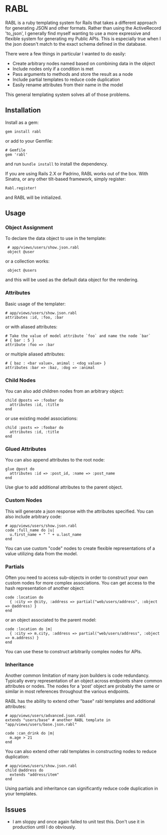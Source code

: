 # RABL #

RABL is a ruby templating system for Rails that takes a different approach for generating JSON and other formats. Rather than using the ActiveRecord 'to_json', I generally find myself wanting to use a more expressive and flexible system for generating my Public APIs. This is especially true when I the json doesn't match to the exact schema defined in the database.

There were a few things in particular I wanted to do easily:

 * Create arbitrary nodes named based on combining data in the object
 * Include nodes only if a condition is met
 * Pass arguments to methods and store the result as a node
 * Include partial templates to reduce code duplication
 * Easily rename attributes from their name in the model

This general templating system solves all of those problems.

## Installation ##

Install as a gem:

    gem install rabl

or add to your Gemfile:

    # Gemfile
    gem 'rabl'

and run `bundle install` to install the dependency.

If you are using Rails 2.X or Padrino, RABL works out of the box. With Sinatra, or any other tilt-based framework, simply register:

    Rabl.register!

and RABL will be initialized.

## Usage ##

### Object Assignment ###

To declare the data object to use in the template:

     # app/views/users/show.json.rabl
     object @user

or a collection works:

     object @users

and this will be used as the default data object for the rendering.

### Attributes ###

Basic usage of the templater:

    # app/views/users/show.json.rabl
    attributes :id, :foo, :bar

or with aliased attributes:

    # Take the value of model attribute `foo` and name the node `bar`
    # { bar : 5 }
    attribute :foo => :bar

or multiple aliased attributes:

    # { baz : <bar value>, animal : <dog value> }
    attributes :bar => :baz, :dog => :animal

### Child Nodes ###

You can also add children nodes from an arbitrary object:

    child @posts => :foobar do
      attributes :id, :title
    end

or use existing model associations:

    child :posts => :foobar do
      attributes :id, :title
    end

### Glued Attributes ###

You can also append attributes to the root node:

    glue @post do
      attributes :id => :post_id, :name => :post_name
    end

Use glue to add additional attributes to the parent object.

### Custom Nodes ###

This will generate a json response with the attributes specified. You can also include arbitrary code:

    # app/views/users/show.json.rabl
    code :full_name do |u|
      u.first_name + " " + u.last_name
    end

You can use custom "code" nodes to create flexible representations of a value utilizing data from the model.

### Partials ###

Often you need to access sub-objects in order to construct your own custom nodes for more complex associations. You can get access to the hash representation of another object:

    code :location do
      { :city => @city, :address => partial("web/users/address", :object => @address) }
    end

or an object associated to the parent model:

    code :location do |m|
      { :city => m.city, :address => partial("web/users/address", :object => m.address) }
    end

You can use these to construct arbitrarily complex nodes for APIs.

### Inheritance ###

Another common limitation of many json builders is code redundancy. Typically every representation of an object across endpoints share common attributes or nodes. The nodes for a 'post' object are probably the same or similar in most references throughout the various endpoints.

RABL has the ability to extend other "base" rabl templates and additional attributes:

    # app/views/users/advanced.json.rabl
    extends "users/base" # another RABL template in "app/views/users/base.json.rabl"

    code :can_drink do |m|
      m.age > 21
    end

You can also extend other rabl templates in constructing nodes to reduce duplication:

    # app/views/users/show.json.rabl
    child @address do
      extends "address/item"
    end

Using partials and inheritance can significantly reduce code duplication in your templates.

## Issues ##

 * I am sloppy and once again failed to unit test this. Don't use it in production until I do obviously.